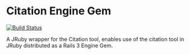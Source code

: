 Citation Engine Gem
======================
[![Build Status](https://secure.travis-ci.org/NYULibraries/citationEngineGem.png)](http://travis-ci.org/NYULibraries/citationEngineGem)


A JRuby wrapper for the Citation tool, enables use of the citation tool in JRuby distributed as a Rails 3 Engine Gem.
